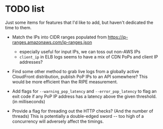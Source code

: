 # TODO list

Just some items for features that I'd like to add, but haven't dedicated the time to them.

* Match the IPs into CIDR ranges populated from https://ip-ranges.amazonaws.com/ip-ranges.json
  * especially useful for input IPs, we can toss out non-AWS IPs
  * `client_ip` in ELB logs seems to have a mix of CDN PoPs and client IP addresses?

* Find some other method to grab live logs from a globally active CloudFront distribution,
  publish PoP IPs to an API somewhere?  This would be more efficient than the RIPE measurement.

* Add flags for `--warning_pop_latency` and `--error_pop_latency` to flag an exit code
  if any PoP IP address has a latency above the given threshold.  (in milliseconds)

* Provide a flag for threading out the HTTP checks?  (And the number of threads)  This
  is potentially a double-edged sword -- too high of a concurrency will adversely affect
  the timings.
